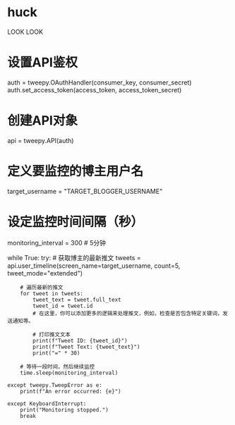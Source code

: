 # huck
LOOK LOOK
# 设置API鉴权
auth = tweepy.OAuthHandler(consumer_key, consumer_secret)
auth.set_access_token(access_token, access_token_secret)

# 创建API对象
api = tweepy.API(auth)

# 定义要监控的博主用户名
target_username = "TARGET_BLOGGER_USERNAME"

# 设定监控时间间隔（秒）
monitoring_interval = 300  # 5分钟

while True:
    try:
        # 获取博主的最新推文
        tweets = api.user_timeline(screen_name=target_username, count=5, tweet_mode="extended")

        # 遍历最新的推文
        for tweet in tweets:
            tweet_text = tweet.full_text
            tweet_id = tweet.id
            # 在这里，你可以添加更多的逻辑来处理推文，例如，检查是否包含特定关键词，发送通知等。

            # 打印推文文本
            print(f"Tweet ID: {tweet_id}")
            print(f"Tweet Text: {tweet_text}")
            print("=" * 30)

        # 等待一段时间，然后继续监控
        time.sleep(monitoring_interval)

    except tweepy.TweepError as e:
        print(f"An error occurred: {e}")

    except KeyboardInterrupt:
        print("Monitoring stopped.")
        break
